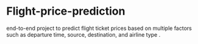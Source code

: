 # Flight-price-prediction
 end-to-end project to predict flight ticket prices based on multiple factors such as  departure time, source, destination, and airline type .
